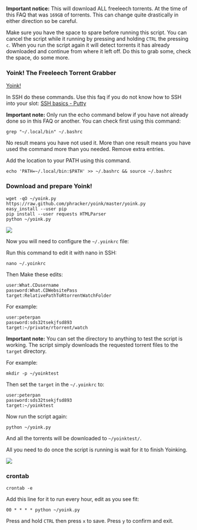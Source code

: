 
**Important notice:** This will download ALL freeleech torrents. At the time of this FAQ that was `169GB` of torrents. This can change quite drastically in either direction so be careful.

Make sure you have the space to spare before running this script. You can cancel the script while it running by pressing and holding `CTRL` the pressing `c`. When you run the script again it will detect torrents it has already downloaded and continue from where it left off. Do this to grab some, check the space, do some more.

### Yoink! The Freeleech Torrent Grabber

[Yoink!](https://github.com/phracker/yoink)

In SSH do these commands. Use this faq if you do not know how to SSH into your slot: [SSH basics - Putty](https://www.feralhosting.com/faq/view?question=12)

**Important note:** Only run the echo command below if you have not already done so in this FAQ or another. You can check first using this command:

~~~
grep "~/.local/bin" ~/.bashrc
~~~

No result means you have not used it. More than one result means you have used the command more than you needed. Remove extra entries.

Add the location to your PATH using this command.

~~~
echo 'PATH=~/.local/bin:$PATH' >> ~/.bashrc && source ~/.bashrc
~~~

### Download and prepare Yoink!

~~~
wget -qO ~/yoink.py https://raw.github.com/phracker/yoink/master/yoink.py
easy_install --user pip
pip install --user requests HTMLParser
python ~/yoink.py
~~~

![](https://raw.github.com/feralhosting/feralfilehosting/master/Feral%20Wiki/Software/Yoink!%20-%20The%20What.CD%20Freeleech%20Torrent%20Grabber/1.png)

Now you will need to configure the `~/.yoinkrc` file:

Run this command to edit it with nano in SSH:

~~~
nano ~/.yoinkrc
~~~

Then Make these edits:

~~~
user:What.CDusername
password:What.CDWebsitePass
target:RelativePathToRtorrentWatchFolder
~~~

For example:

~~~
user:peterpan
password:sds32tsekjfsd893
target:~/private/rtorrent/watch
~~~

**Important note:** You can set the directory to anything to test the script is working. The script simply downloads the requested torrent files to the `target` directory.

For example:

~~~
mkdir -p ~/yoinktest
~~~

Then set the `target` in the `~/.yoinkrc` to:

~~~
user:peterpan
password:sds32tsekjfsd893
target:~/yoinktest
~~~

Now run the script again:

~~~
python ~/yoink.py
~~~

And all the torrents will be downloaded to `~/yoinktest/`. 

All you need to do once the script is running is wait for it to finish Yoinking.

![](https://raw.github.com/feralhosting/feralfilehosting/master/Feral%20Wiki/Software/Yoink!%20-%20The%20What.CD%20Freeleech%20Torrent%20Grabber/2.png)

### crontab

~~~
crontab -e
~~~

Add this line for it to run every hour, edit as you see fit:

~~~
00 * * * * python ~/yoink.py
~~~

Press and hold `CTRL` then press `x` to save. Press `y` to confirm and exit.



